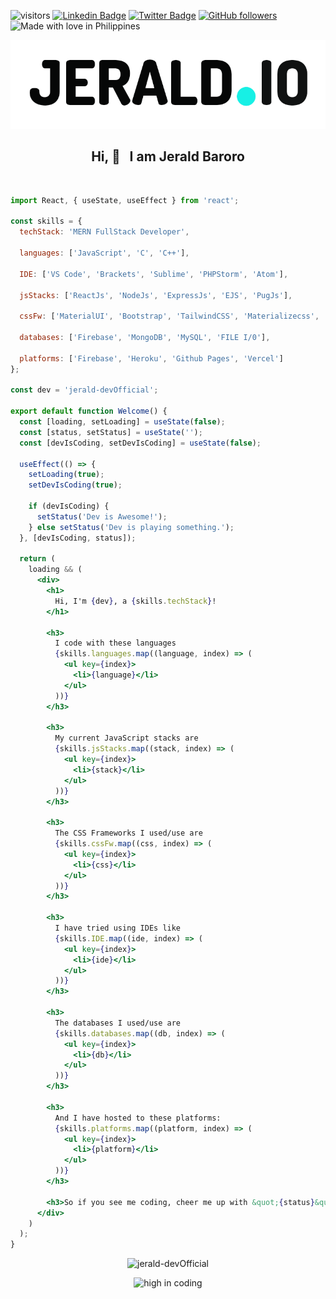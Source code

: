 ![visitors](https://visitor-badge.glitch.me/badge?page_id=jerald-devOfficial)
[![Linkedin Badge](https://img.shields.io/badge/-Jerald%20Baroro-blue?style=social&logo=Linkedin&logoColor=blue&link=https://www.linkedin.com/in/jerald-baroro-562aab20a/)](https://www.linkedin.com/in/jerald-baroro-562aab20a/)
[![Twitter Badge](http://img.shields.io/badge/-@spaueOfficial-1ca0f1?style=social&logo=twitter&logoColor=blue&link=https://twitter.com/VedantKhairnar3)](https://twitter.com/@spaueOfficial) 
[![GitHub followers](https://img.shields.io/github/followers/jerald-devOfficial?label=Follow&style=social)](https://github.comjerald-devOfficial/?tab=follow)
![Made with love in Philippines](https://madewithlove.now.sh/ph?heart=true&colorA=%23de172b&colorB=%23124bce)

<p align="center">
  <img src="jerald_io.png" alt="JERALD.IO Logo"/>
</p>
<h2 align="center">Hi, 👋  &nbsp; I am Jerald Baroro</h2>

<br>

```jsx
import React, { useState, useEffect } from 'react';

const skills = {
  techStack: 'MERN FullStack Developer',

  languages: ['JavaScript', 'C', 'C++'],

  IDE: ['VS Code', 'Brackets', 'Sublime', 'PHPStorm', 'Atom'],

  jsStacks: ['ReactJs', 'NodeJs', 'ExpressJs', 'EJS', 'PugJs'],

  cssFw: ['MaterialUI', 'Bootstrap', 'TailwindCSS', 'Materializecss', 'SASS/SCSS'],

  databases: ['Firebase', 'MongoDB', 'MySQL', 'FILE I/0'],

  platforms: ['Firebase', 'Heroku', 'Github Pages', 'Vercel']
};

const dev = 'jerald-devOfficial';

export default function Welcome() {
  const [loading, setLoading] = useState(false);
  const [status, setStatus] = useState('');
  const [devIsCoding, setDevIsCoding] = useState(false);

  useEffect(() => {
    setLoading(true);
    setDevIsCoding(true);

    if (devIsCoding) {
      setStatus('Dev is Awesome!');
    } else setStatus('Dev is playing something.');
  }, [devIsCoding, status]);

  return (
    loading && (
      <div>
        <h1>
          Hi, I'm {dev}, a {skills.techStack}!
        </h1>

        <h3>
          I code with these languages
          {skills.languages.map((language, index) => (
            <ul key={index}>
              <li>{language}</li>
            </ul>
          ))}
        </h3>

        <h3>
          My current JavaScript stacks are
          {skills.jsStacks.map((stack, index) => (
            <ul key={index}>
              <li>{stack}</li>
            </ul>
          ))}
        </h3>

        <h3>
          The CSS Frameworks I used/use are
          {skills.cssFw.map((css, index) => (
            <ul key={index}>
              <li>{css}</li>
            </ul>
          ))}
        </h3>

        <h3>
          I have tried using IDEs like
          {skills.IDE.map((ide, index) => (
            <ul key={index}>
              <li>{ide}</li>
            </ul>
          ))}
        </h3>

        <h3>
          The databases I used/use are
          {skills.databases.map((db, index) => (
            <ul key={index}>
              <li>{db}</li>
            </ul>
          ))}
        </h3>

        <h3>
          And I have hosted to these platforms:
          {skills.platforms.map((platform, index) => (
            <ul key={index}>
              <li>{platform}</li>
            </ul>
          ))}
        </h3>

        <h3>So if you see me coding, cheer me up with &quot;{status}&quot;!</h3>
      </div>
    )
  );
}
```

<p align="center"> <img src="https://github-readme-stats.vercel.app/api?username=jerald-devOfficial&show_icons=true&theme=gotham" alt="jerald-devOfficial" />

<p align="center">
  <img src="https://media.giphy.com/media/Y06e2KFCG48qwNMGK2/giphy.gif" alt="high in coding"/>
</p>


<!---
jerald-devOfficial/jerald-devOfficial is a ✨ special ✨ repository because its `README.md` (this file) appears on your GitHub profile.
You can click the Preview link to take a look at your changes.
--->





